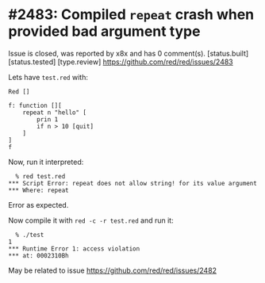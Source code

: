 
#2483: Compiled `repeat` crash when provided bad argument type
================================================================================
Issue is closed, was reported by x8x and has 0 comment(s).
[status.built] [status.tested] [type.review]
<https://github.com/red/red/issues/2483>

Lets have `test.red` with:
```red
Red []

f: function [][
	repeat n "hello" [
		prin 1
		if n > 10 [quit]
	]
]
f
```

Now, run it interpreted:
```
  % red test.red
*** Script Error: repeat does not allow string! for its value argument
*** Where: repeat
```
Error as expected.

Now compile it with `red -c -r test.red` and run it:
```
  % ./test
1
*** Runtime Error 1: access violation
*** at: 0002310Bh
```

May be related to issue https://github.com/red/red/issues/2482


